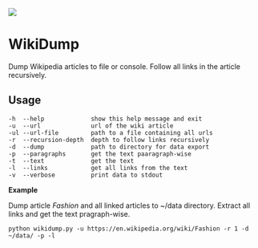 <img src="https://upload.wikimedia.org/wikipedia/commons/8/80/Wikipedia-logo-v2.svg"></img>

# WikiDump

Dump Wikipedia articles to file or console. Follow all links in the article recursively.

## Usage

```
-h  --help             show this help message and exit
-u  --url              url of the wiki article
-ul --url-file         path to a file containing all urls
-r  --recursion-depth  depth to follow links recursively
-d  --dump             path to directory for data export
-p  --paragraphs       get the text paaragraph-wise
-t  --text             get the text
-l  --links            get all links from the text
-v  --verbose          print data to stdout
```

**Example**

Dump article *Fashion* and all linked articles to ~/data directory. Extract all links and get the text pragraph-wise.

```python wikidump.py -u https://en.wikipedia.org/wiki/Fashion -r 1 -d ~/data/ -p -l```
